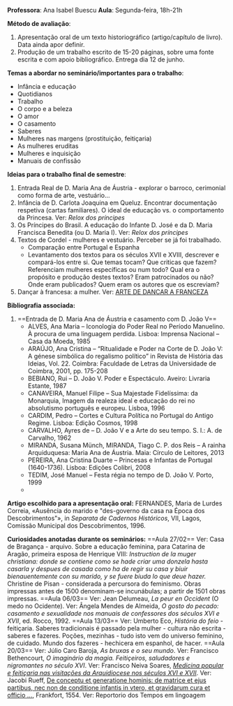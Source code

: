 **Professora**: Ana Isabel Buescu 
**Aula**: Segunda-feira, 18h-21h

**Método de avaliação**:
1. Apresentação oral de um texto historiográfico (artigo/capítulo de livro). Data ainda apor definir.
2. Produção de um trabalho escrito de 15-20 páginas, sobre uma fonte escrita e com apoio bibliográfico. Entrega dia 12 de junho.

**Temas a abordar no seminário/importantes para o trabalho**:
- Infância e educação
- Quotidianos
- Trabalho
- O corpo e a beleza
- O amor
- O casamento
- Saberes
- Mulheres nas margens (prostituição, feitiçaria)
- As mulheres eruditas
- Mulheres e inquisição
- Manuais de confissão

**Ideias para o trabalho final de semestre**:
1. Entrada Real de D. Maria Ana de Áustria - explorar o barroco, cerimonial como forma de arte, vestuário... 
2. Infância de D. Carlota Joaquina em Queluz. Encontrar documentação respetiva (cartas familiares). O ideal de educação vs. o comportamento da Princesa. Ver: *Relox dos príncipes*
3. Os Príncipes do Brasil. A educação do Infante D. José e da D. Maria Francisca Benedita (ou D. Maria I). Ver: *Relox dos príncipes*
4. Textos de Cordel - mulheres e vestuário. Perceber se já foi trabalhado.
	- Comparação entre Portugal e Espanha
	- Levantamento dos textos para os séculos XVII e XVIII, descrever e compará-los entre si. Que temas tocam? Que criticas que fazem? Referenciam mulheres específicas ou num todo? Qual era o propósito e produção destes textos? Eram patrocinados ou não? Onde eram publicados? Quem eram os autores que os escreviam?
5. Dançar à francesa: a mulher. Ver: [ARTE DE DANCAR A FRANCEZA](https://purl.pt/26480)

**Bibliografia associada:**
1. ==Entrada de D. Maria Ana de Áustria e casamento com D. João V==
	- ALVES, Ana Maria – Iconologia do Poder Real no Período Manuelino. À procura de uma linguagem perdida. Lisboa: Imprensa Nacional – Casa da Moeda, 1985
	- ARAÚJO, Ana Cristina – “Ritualidade e Poder na Corte de D. João V: A génese simbólica do regalismo político” in Revista de História das Ideias, Vol. 22. Coimbra: Faculdade de Letras da Universidade de Coimbra, 2001, pp. 175-208
	- BEBIANO, Rui – D. João V. Poder e Espectáculo. Aveiro: Livraria Estante, 1987
	- CANAVEIRA, Manuel Filipe – Sua Majestade Fidelíssima: da Monarquia, Imagem da realeza ideal e educação do rei no absolutismo português e europeu. Lisboa, 1996
	- CARDIM, Pedro – Cortes e Cultura Política no Portugal do Antigo Regime. Lisboa: Edição Cosmos, 1998
	- CARVALHO, Ayres de – D. João V e a Arte do seu tempo. S. I.: A. de Carvalho, 1962
	- MIRANDA, Susana Münch, MIRANDA, Tiago C. P. dos Reis – A rainha Arquiduquesa: Maria Ana de Áustria. Maia: Círculo de Leitores, 2013
	- PEREIRA, Ana Cristina Duarte – Princesas e Infantas de Portugal (1640-1736). Lisboa: Edições Colibri, 2008
	- TEDIM, José Manuel – Festa régia no tempo de D. João V. Porto, 1999
	- 

**Artigo escolhido para a apresentação oral:**
FERNANDES, Maria de Lurdes Correia, «Ausência do marido e "des-governo da casa na Época dos Descobrimentos"», in *Separata de Cadernos Históricos*, VII, Lagos, Comissão Municipal dos Descobrimentos, 1996.

**Curiosidades anotadas durante os seminários:**
==Aula 27/02==
Ver: Casa de Bragança - arquivo.
Sobre a educação feminina, para Catarina de Aragão, primeira esposa de Henrique VIII: *Instruction de la muger christiana: donde se contiene como se hade criar uma donzela hasta casarla y despues de casada como ha de regir su casa y biuir bienauentemente con su marido, y se fuere biuda lo que deue hazer.*
Christine de Pisan - considerada a percursora do feminismo.
Obras impressas antes de 1500 denominam-se incunábulas; a partir de 1501 obras impressas.
==Aula 06/03==
Ver: Jean Delumeau, *La peur en Occident* (O medo no Ocidente).
Ver: Ângela Mendes de Almeida, *O gosto do pecado: casamento e sexualidade nos manuais de confessores dos séculos XVI e XVII*, ed. Rocco, 1992.
==Aula 13/03==
Ver: Umberto Eco, *História do feio* - feitiçaria. 
Saberes tradicionais é passado pela mulher - cultura não escrita - saberes e fazeres. Poções, mezinhas - tudo isto vem do universo feminino, de cuidado. Mundo dos fazeres - hechicera em espanhol, de hacer.
==Aula 20/03==
Ver: Júlio Caro Baroja, *As bruxas e o seu mundo*.
Ver: Francisco Bethencourt, *O imaginário da magia. Feitiçeiros, saludadores e nigromantes no século XVI*.
Ver: Francisco Neiva Soares, [*Medicina popular e feitiçaria nas visitações da Arquidiocese nos séculos XVI e XVII*](https://www.csarmento.uminho.pt/site/s/rgmr/item/58969#?c=0&m=0&s=0&cv=0).
Ver: Jacobi Rueff, [De conceptu et generatione hominis: de matrice et ejus partibus, nec non de conditione infantis in vtero, et gravidarum cura et officio ...](https://archive.org/details/deconceptuetgene00rffj/page/n9/mode/2up), Frankfort, 1554.
Ver: Reportorio dos Tempos em lingoagem













